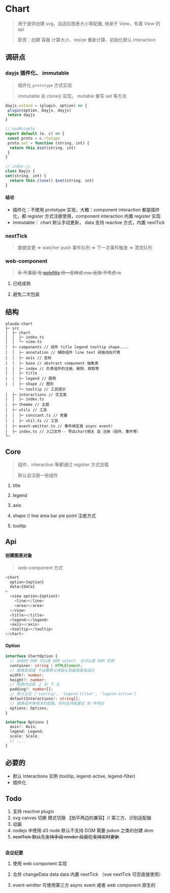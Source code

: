 # Chart

> 用于提供创建 svg、自适应图表大小等配置, 继承于 View，有着 View 的 api
>
> 职责：创建 容器 计算大小、resize 重新计算、初始化默认 interaction

## 调研点

### dayjs 插件化、 immutable

> 插件化 `prototype` 方式实现
>
> immutable 会 clone() 实现， mutable 重写 set 等方法

```ts
dayjs.extend = (plugin, option) => {
 plugin(option, Dayjs, dayjs)
 return dayjs
}

// badMutable
export default (o, c) => {
 const proto = c.rtotype
 proto.set = function (string, int) {
  return this.$set(string, int)
 }
}

// index.js
class Dayjs {
set(string, int) {
  return this.clone().$set(string, int)
}
```

#### 结论

- 插件化：不使用 prototype 实现，大概：component interaction 都是插件化，都 register 方式注册使用，component interaction 内置 register 实现
- immutable： chart 默认手动更新， data 支持 reactive 方式，内置 nextTick

### nextTick

> 数据变更 => watcher push 事件队列 => 下一次事件触发 => 清空队列

### web-component

> ~~IE 不兼容 有 [polyfills](https://github.com/webcomponents/polyfills) 但一些样式 css 无效 不考虑 ie~~

1. 已经成熟

2. 避免二次包装

## 结构

```
alauda-chart
├─ src
│  ├─ chart
│  │  ├─ index.ts
│  │  └─ view.ts
│  ├─ components // 组件 title legend tooltip shape....
|  │  ├─ annotation // 辅助组件 line text 阀值线标尺等
|  │  ├─ axis // 坐标
|  │  ├─ base // abstract component 抽象类
|  │  ├─ index // 负责组件的注册、删除、获取等
|  │  ├─ title
|  │  ├─ legend // 图例
|  │  ├─ shape // 图形
      └─ tooltip // 工具提示
│  ├─ interactions // 交互类
|  │  ├─ index.ts
│  ├─ themme // 主题
│  ├─ utils // 工具
│  │  ├─ constant.ts // 常量
│  │  ├─ util.ts // 工具
│  ├─ event-emitter.ts // 事件绑定类 async event!
│  ├─ index.ts // 入口文件-- 导出chart相关 及 注册（组件、事件等）
└─
```

## Core

> 组件、interaction 等都通过 register 方式加载
>
> 默认会注册一些组件

1. title

2. legend

3. axis

4. shape // line area bar pie point 注册方式

5. tooltip

## Api

#### 创建图表对象

> web-component 方式

```ts
<chart
  option={option}
  data={data}
>
  <view option={option}>
    <line></line>
    <area></area>
  </view>
  <title></title>
  <legend></legend>
  <axis></axis>
  <tooltip></tooltip>
</chart>
```

#### Option

```ts
interface ChartOption {
  // 绘制的 DOM 可以是 DOM select  也可以是 DOM 实例
  container: string | HTMLElement;
  // 图表宽高度 不设置默认根据父容器高度自适应
  width?: number;
  height?: number;
  // 图表内边距 上 右 下 左
  padding?: number[];
  // 默认交互 ['tooltip', 'legend-filter', 'legend-active']
  defaultInteractions?: string[];
  // 图表组件等相关的配置。同时支持配置式 和 声明式
  options: Options;
}

interface Options {
  axis?: Axis;
  legend: Legend;
  scale: Scale;
  // ....
}
```

## 必要的

- 默认 Interactions 实例 (tooltip, legend-active, legend-filter)
- 插件化

## Todo

1. 支持 reactive plugin
2. svg canvas 切换 模式切换 【拍平两边的兼容】// 第三方、识别适配器
3. 动画
4. nodejs 中使用 d3 node 默认不支持 DOM 需要 jsdom 之类的创建 dom
5. ~~nextTick 默认先支持手动 render 后面在支持实时更新~~

##

**会议纪要**

1. 使用 web component 实现

2. 合并 changeData data data 内置 nextTick （vue nextTick 可否直接使用）

3. event-emitter 可使用第三方 async event 或者 web component 原生的
